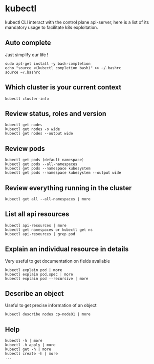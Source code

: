 # kubectl
kubectl CLI interact with the control plane api-server, here is a list of its mandatory usage to facilitate k8s exploitation.

## Auto complete
Just simplify our life !
```
sudo apt-get install -y bash-completion
echo "source <(kubectl completion bash)" >> ~/.bashrc
source ~/.bashrc
```
## Which cluster is your current context
```
kubectl cluster-info
```
## Review status, roles and version
```
kubectl get nodes
kubectl get nodes -o wide
kubectl get nodes --output wide
```
## Review pods
```
kubectl get pods (default namespace)
kubectl get pods --all-namespaces
kubectl get pods --namespace kubesystem
kubectl get pods --namespace kubesystem --output wide
```
## Review everything running in the cluster
```
kubectl get all --all-namespaces | more
```
## List all api resources
```
kubectl api-resources | more
kubectl get namespaces or kubectl get ns
kubectl api-resources | grep pod
```
## Explain an individual resource in details
Very useful to get documentation on fields  available
```
kubectl explain pod | more
kubectl explain pod.spec | more
kubectl explain pod --recursive | more
```
## Describe an object
Useful to get precise information of an object 
```
kubectl describe nodes cp-node01 | more
```
## Help
```
kubectl -h | more
kubectl -h apply | more
kubectl get -h | more
kubectl create -h | more
...
```
